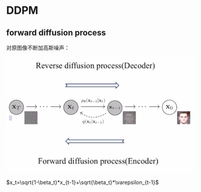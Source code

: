 # DDPM

## forward diffusion process

对原图像不断加高斯噪声：

![image-20241029122504546](assets/image-20241029122504546.png)

$x_t=\sqrt{1-\beta_t}*x_{t-1}+\sqrt{\beta_t}*\varepsilon_{t-1}$







